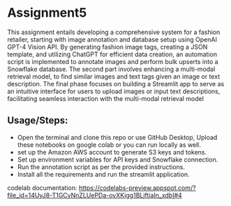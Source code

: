 # Assignment5
This assignment entails developing a comprehensive system for a fashion retailer, starting with image annotation and database setup using OpenAI GPT-4 Vision API. By generating fashion image tags, creating a JSON template, and utilizing ChatGPT for efficient data creation, an automation script is implemented to annotate images and perform bulk upserts into a Snowflake database. The second part involves enhancing a multi-modal retrieval model, to find similar images and text tags given an image or text description. The final phase focuses on building a Streamlit app to serve as an intuitive interface for users to upload images or input text descriptions, facilitating seamless interaction with the multi-modal retrieval model

## Usage/Steps:
- Open the terminal and clone this repo or use GitHub Desktop, Upload these notebooks on google colab or you can run locally as well.
- set up the Amazon AWS account to generate S3 keys and tokens.
- Set up environment variables for API keys and Snowflake connection.
- Run the annotation script as per the provided instructions.
- Install all the requirements and run the streamlit application.

codelab documentation: https://codelabs-preview.appspot.com/?file_id=14UyJ8-T1GCyNnZLUePDa-ovXKigg1BLjftjaIn_xdbI#4


